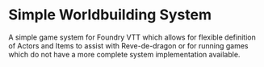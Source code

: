 # Simple Worldbuilding System

A simple game system for Foundry VTT which allows for flexible definition of Actors and Items to assist with Reve-de-dragon or for running games which do not have a more complete system implementation available.